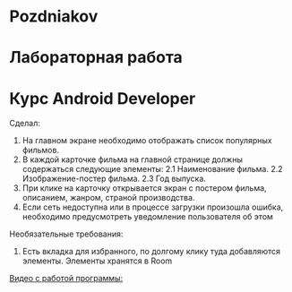 # Pozdniakov
# Лабораторная работа
# Курс Android Developer

Сделал:
1. На главном экране необходимо отображать список популярных фильмов.
2. В каждой карточке фильма на главной странице должны содержаться следующие элементы:
2.1 Наименование фильма.
2.2 Изображение-постер фильма.
2.3 Год выпуска.
3. При клике на карточку открывается экран с постером фильма, описанием, жанром, страной
производства.
4. Если сеть недоступна или в процессе загрузки произошла ошибка, необходимо предусмотреть
уведомление пользователя об этом

Необязательные требования:
1. Есть вкладка для избранного, по долгому клику туда добавляются элементы. Элементы хранятся в Room

[Видео с работой программы:](https://disk.yandex.ru/i/SrogM-PtNsyNpQ)
